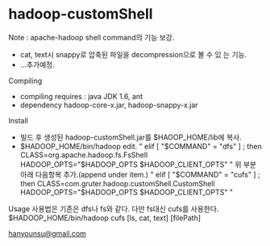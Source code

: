 hadoop-customShell
==================
Note : apache-hadoop shell command의 기능 보강.
- cat, text시 snappy로 압축된 파일을 decompression으로 볼 수 있 는 기능.
- ...추가예정.

Compiling
- compiling requires : 
	java JDK 1.6,
	ant
- dependency
	hadoop-core-x.jar,
	hadoop-snappy-x.jar
	
Install
- 빌드 후 생성된 hadoop-customShell.jar를 $HAOOP_HOME/lib에 복사.
- $HADOOP_HOME/bin/hadoop edit.
"
	elif [ "$COMMAND" = "dfs" ] ; then
  		CLASS=org.apache.hadoop.fs.FsShell
  		HADOOP_OPTS="$HADOOP_OPTS $HADOOP_CLIENT_OPTS"		
"
위 부분 아래 다음항복 추가.(append under item.)
"
	elif [ "$COMMAND" = "cufs" ] ; then
  		CLASS=com.gruter.hadoop.customShell.CustomShell
  		HADOOP_OPTS="$HADOOP_OPTS $HADOOP_CLIENT_OPTS"
"

Usage
사용법은 기존은 dfs나 fs와 같다. 다만 fs대신 cufs를 사용한다.
$HADOOP_HOME/bin/hadoop cufs [ls, cat, text] [filePath]

hanyounsu@gmail.com